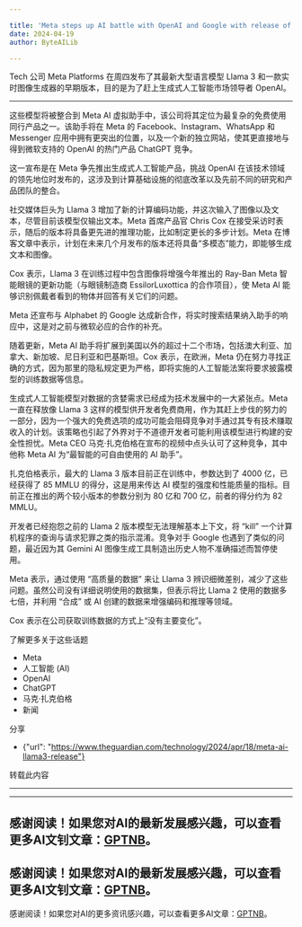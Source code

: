 ```yaml
---

title: 'Meta steps up AI battle with OpenAI and Google with release of Llama 3'
date: 2024-04-19
author: ByteAILib

---
```


Tech 公司 Meta Platforms 在周四发布了其最新大型语言模型 Llama 3 和一款实时图像生成器的早期版本，目的是为了赶上生成式人工智能市场领导者 OpenAI。

---
这些模型将被整合到 Meta AI 虚拟助手中，该公司将其定位为最复杂的免费使用同行产品之一。该助手将在 Meta 的 Facebook、Instagram、WhatsApp 和 Messenger 应用中拥有更突出的位置，以及一个新的独立网站，使其更直接地与得到微软支持的 OpenAI 的热门产品 ChatGPT 竞争。

这一宣布是在 Meta 争先推出生成式人工智能产品，挑战 OpenAI 在该技术领域的领先地位时发布的，这涉及到计算基础设施的彻底改革以及先前不同的研究和产品团队的整合。

社交媒体巨头为 Llama 3 增加了新的计算编码功能，并这次输入了图像以及文本，尽管目前该模型仅输出文本。Meta 首席产品官 Chris Cox 在接受采访时表示，随后的版本将具备更先进的推理功能，比如制定更长的多步计划。Meta 在博客文章中表示，计划在未来几个月发布的版本还将具备“多模态”能力，即能够生成文本和图像。

Cox 表示，Llama 3 在训练过程中包含图像将增强今年推出的 Ray-Ban Meta 智能眼镜的更新功能（与眼镜制造商 EssilorLuxottica 的合作项目），使 Meta AI 能够识别佩戴者看到的物体并回答有关它们的问题。

Meta 还宣布与 Alphabet 的 Google 达成新合作，将实时搜索结果纳入助手的响应中，这是对之前与微软必应的合作的补充。

随着更新，Meta AI 助手将扩展到美国以外的超过十二个市场，包括澳大利亚、加拿大、新加坡、尼日利亚和巴基斯坦。Cox 表示，在欧洲，Meta 仍在努力寻找正确的方式，因为那里的隐私规定更为严格，即将实施的人工智能法案将要求披露模型的训练数据等信息。

生成式人工智能模型对数据的贪婪需求已经成为技术发展中的一大紧张点。Meta 一直在释放像 Llama 3 这样的模型供开发者免费商用，作为其赶上步伐的努力的一部分，因为一个强大的免费选项的成功可能会阻碍竞争对手通过其专有技术赚取收入的计划。该策略也引起了外界对于不道德开发者可能利用该模型进行构建的安全性担忧。Meta CEO 马克·扎克伯格在宣布的视频中点头认可了这种竞争，其中他称 Meta AI 为“最智能的可自由使用的 AI 助手”。

扎克伯格表示，最大的 Llama 3 版本目前正在训练中，参数达到了 4000 亿，已经获得了 85 MMLU 的得分，这是用来传达 AI 模型的强度和性能质量的指标。目前正在推出的两个较小版本的参数分别为 80 亿和 700 亿，前者的得分约为 82 MMLU。

开发者已经抱怨之前的 Llama 2 版本模型无法理解基本上下文，将 “kill” 一个计算机程序的查询与请求犯罪之类的指示混淆。竞争对手 Google 也遇到了类似的问题，最近因为其 Gemini AI 图像生成工具制造出历史人物不准确描述而暂停使用。

Meta 表示，通过使用 “高质量的数据” 来让 Llama 3 辨识细微差别，减少了这些问题。虽然公司没有详细说明使用的数据集，但表示将比 Llama 2 使用的数据多七倍，并利用 “合成” 或 AI 创建的数据来增强编码和推理等领域。

Cox 表示在公司获取训练数据的方式上“没有主要变化”。

了解更多关于这些话题
- Meta
- 人工智能 (AI)
- OpenAI
- ChatGPT
- 马克·扎克伯格
- 新闻

分享
- {"url": "https://www.theguardian.com/technology/2024/apr/18/meta-ai-llama3-release"}

转载此内容

---

---
感谢阅读！如果您对AI的最新发展感兴趣，可以查看更多AI文钊文章：[GPTNB](https://gptnb.com)。
---
感谢阅读！如果您对AI的最新发展感兴趣，可以查看更多AI文钊文章：[GPTNB](https://gptnb.com)。
---
感谢阅读！如果您对AI的更多资讯感兴趣，可以查看更多AI文章：[GPTNB](https://gptnb.com)。